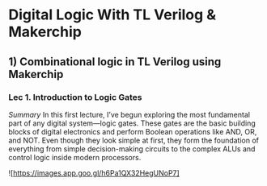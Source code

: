 # Digital Logic With TL Verilog & Makerchip 
## 1) Combinational logic in TL Verilog using Makerchip 
### Lec 1. Introduction to Logic Gates

*Summary* 
In this first lecture, I’ve begun exploring the most fundamental part of any digital system—logic gates. These gates are the basic building blocks of digital electronics and perform Boolean operations like AND, OR, and NOT. Even though they look simple at first, they form the foundation of everything from simple decision-making circuits to the complex ALUs and control logic inside modern processors.

![https://images.app.goo.gl/h6Pa1QX32HegUNoP7] 
